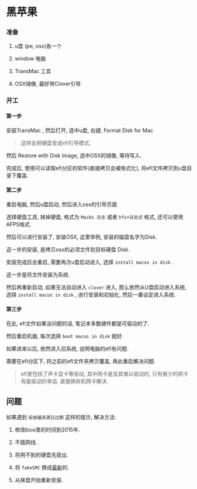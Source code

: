 <!--
Created: Mon Aug 26 2019 15:18:18 GMT+0800 (China Standard Time)
Modified: Sun Nov 17 2019 09:35:46 GMT+0800 (China Standard Time)
-->

# 黑苹果

### 准备

1. u盘 (pe, osx)各一个

2. window 电脑

3. TransMac 工具

4. OSX镜像, 最好带Clover引导

### 开工

#### 第一步

安装TransMac , 然后打开, 选中u盘, 右键, Format Disk for Mac

> 这样会把硬盘变成efi引导模式.

然后 Restore with Disk Image, 选中OSX的镜像, 等待写入.

完成后, 使用可以读取efi分区的软件(直接拷贝会被格式化), 将efi文件拷贝到u盘目录下覆盖.

#### 第二步

重启电脑, 然后u盘启动, 然后进入osx的引导页面

选择硬盘工具, 抹掉硬盘, 格式为 `MacOs 日志` 或者 `hfs+日志式` 格式, 还可以使用AFPS格式.

然后可以进行安装了, 安装OSX, 这里举例, 安装的磁盘名字为Disk.

这一步的安装, 是拷贝osx的必须文件到目标硬盘 Disk.

安装完成后会重启, 需要再次u盘启动进入, 选择 `install macos in disk` .

这一步是将文件安装为系统.

然后再重新启动, 如果无法自动进入 `clover` 进入, 那么依然从U盘启动进入系统, 选择 `install macos in disk` , 进行安装和初始化, 然后一番设定进入系统.

#### 第三步

在此, efi文件如果没问题的话, 笔记本多数硬件都是可驱动的了.

然后重启机器, 每次选择 `boot macos in disk` 就好.

如果进来以后, 依然进入旧系统, 说明电脑的efi有问题.

需要在efi分区下, 将之前的efi文件夹拷贝覆盖, 再此重启解决问题.

> efi里包括了声卡显卡等驱动, 其中网卡是及其难以驱动的, 只有极少的网卡有能驱动的幸运. 直接换拆机网卡解决.

## 问题

如果遇到 `安装器资源已过期` 这样的提示, 解决方法:

1. 修改bios里的时间到2015年.

2. 不插网线.

3. 将用不到的硬盘先拔出.

4. 将 `fakeSMC` 换成[最新](https://bitbucket.org/RehabMan/os-x-fakesmc-kozlek/downloads/)的.

5. 从抹盘开始重新安装.

